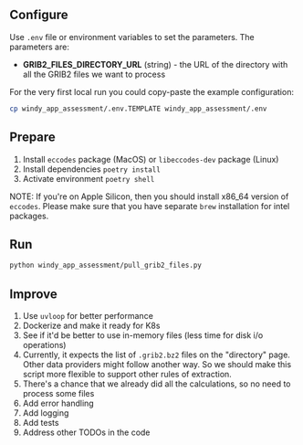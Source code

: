 ## Configure

Use `.env` file or environment variables to set the parameters. The parameters are:

* **GRIB2_FILES_DIRECTORY_URL** (string) - the URL of the directory with all the GRIB2 files we want to process

For the very first local run you could copy-paste the example configuration:

```bash
cp windy_app_assessment/.env.TEMPLATE windy_app_assessment/.env
```
## Prepare

1. Install `eccodes` package (MacOS) or `libeccodes-dev` package (Linux)
2. Install dependencies `poetry install`
3. Activate environment `poetry shell`

NOTE: If you're on Apple Silicon, then you should install x86_64 version of `eccodes`. Please make sure that you have
separate `brew` installation for intel packages.

## Run

```bash
python windy_app_assessment/pull_grib2_files.py
```

## Improve

1. Use `uvloop` for better performance
2. Dockerize and make it ready for K8s
3. See if it'd be better to use in-memory files (less time for disk i/o operations)
4. Currently, it expects the list of `.grib2.bz2` files on the "directory" page. Other data providers might follow another way. So we should make this script more flexible to support other rules of extraction.
5. There's a chance that we already did all the calculations, so no need to process some files
6. Add error handling
7. Add logging
8. Add tests
9. Address other TODOs in the code